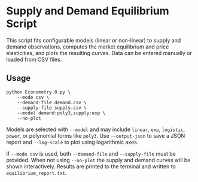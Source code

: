 # Supply and Demand Equilibrium Script

This script fits configurable models (linear or non-linear) to supply and demand
observations, computes the market equilibrium and price elasticities, and plots
the resulting curves. Data can be entered manually or loaded from CSV files.

## Usage

```
python Econometry.8.py \
    --mode csv \
    --demand-file demand.csv \
    --supply-file supply.csv \
    --model demand:poly3,supply:exp \
    --no-plot
```

Models are selected with `--model` and may include `linear`, `exp`, `logistic`,
`power`, or polynomial forms like `poly3`. Use `--output-json` to save a JSON
report and `--log-scale` to plot using logarithmic axes.

If `--mode csv` is used, both `--demand-file` and `--supply-file` must be
provided. When not using `--no-plot` the supply and demand curves will be shown
interactively. Results are printed to the terminal and written to
`equilibrium_report.txt`.
